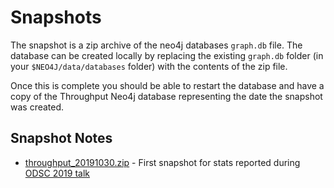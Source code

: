 # Snapshots

The snapshot is a zip archive of the neo4j databases `graph.db` file.  The database can be created locally by replacing the existing `graph.db` folder (in your `$NEO4J/data/databases` folder) with the contents of the zip file.

Once this is complete you should be able to restart the database and have a copy of the Throughput Neo4j database representing the date the snapshot was created.

## Snapshot Notes
* [throughput_20191030.zip]() - First snapshot for stats reported during [ODSC 2019 talk](http://github.com/throughput-ec/odsc_west2019)
